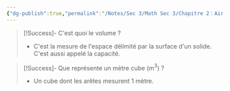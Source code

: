 ```yaml
---
{"dg-publish":true,"permalink":"/Notes/Sec 3/Math Sec 3/Chapitre 2：Aire et Volume/Section 2.2：Notion de volume et d'unités de mesure de volume/1. Unité de mesure/"}
---
```



>[!Success]- C'est quoi le volume ?
>- C'est la mesure de l'espace délimité par la surface d'un solide. C'est aussi appelé la capacité.

>[!Success]- Que représente un mètre cube (m$^3$) ?
>- Un cube dont les arêtes mesurent 1 mètre.
